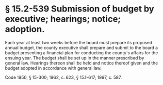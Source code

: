 # § 15.2-539 Submission of budget by executive; hearings; notice; adoption.

<p>Each year at least two weeks before the board must prepare its proposed annual budget, the county executive shall prepare and submit to the board a budget presenting a financial plan for conducting the county's affairs for the ensuing year. The budget shall be set up in the manner prescribed by general law. Hearings thereon shall be held and notice thereof given and the budget adopted in accordance with general law.</p><p>Code 1950, § 15-300; 1962, c. 623, § 15.1-617; 1997, c. 587.</p>